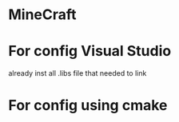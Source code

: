 # MineCraft

# For config Visual Studio 
already inst all .libs file that needed to link

# For config using cmake 

